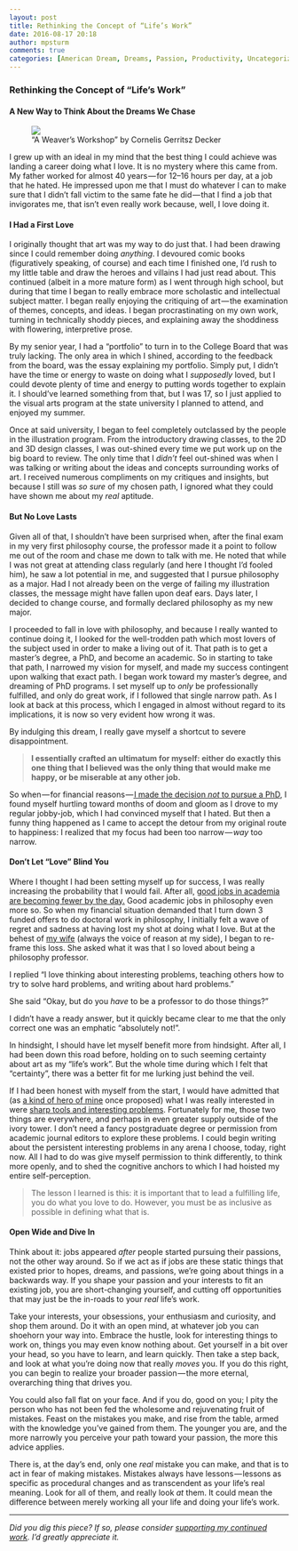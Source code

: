 ```yaml
---
layout: post
title: Rethinking the Concept of “Life’s Work”
date: 2016-08-17 20:18
author: mpsturm
comments: true
categories: [American Dream, Dreams, Passion, Productivity, Uncategorized, Work]
---
```



<h3>Rethinking the Concept of “Life’s Work”</h3>
<h4>A New Way to Think About the Dreams We Chase</h4>
<figure class="wp-caption">

<img src="https://cdn-images-1.medium.com/max/720/1*Kc7KIDG8D6zHLoKfXauYfw.jpeg">

<figcaption class="wp-caption-text">“A Weaver’s Workshop” by Cornelis Gerritsz Decker</figcaption></figure><p>I grew up with an ideal in my mind that the best thing I could achieve was landing a career doing what I love. It is no mystery where this came from. My father worked for almost 40 years — for 12–16 hours per day, at a job that he hated. He impressed upon me that I must do whatever I can to make sure that I didn’t fall victim to the same fate he did — that I find a job that invigorates me, that isn’t even really work because, well, I love doing it.</p>
<h4>I Had a First Love</h4>
<p>I originally thought that art was my way to do just that. I had been drawing since I could remember doing <em>anything</em>. I devoured comic books (figuratively speaking, of course) and each time I finished one, I’d rush to my little table and draw the heroes and villains I had just read about. This continued (albeit in a more mature form) as I went through high school, but during that time I began to really embrace more scholastic and intellectual subject matter. I began really enjoying the critiquing of art — the examination of themes, concepts, and ideas. I began procrastinating on my own work, turning in technically shoddy pieces, and explaining away the shoddiness with flowering, interpretive prose.</p>
<p>By my senior year, I had a “portfolio” to turn in to the College Board that was truly lacking. The only area in which I shined, according to the feedback from the board, was the essay explaining my portfolio. Simply put, I didn’t have the time or energy to waste on doing what I <em>supposedly</em> loved, but I could devote plenty of time and energy to putting words together to explain it. I should’ve learned something from that, but I was 17, so I just applied to the visual arts program at the state university I planned to attend, and enjoyed my summer.</p>
<p>Once at said university, I began to feel completely outclassed by the people in the illustration program. From the introductory drawing classes, to the 2D and 3D design classes, I was out-shined every time we put work up on the big board to review. The only time that I <em>didn’t</em> feel out-shined was when I was talking or writing about the ideas and concepts surrounding works of art. I received numerous compliments on my critiques and insights, but because I still was <em>so</em> <em>sure</em> of my chosen path, I ignored what they could have shown me about my <em>real</em> aptitude.</p>
<h4>But No Love Lasts</h4>
<p>Given all of that, I shouldn’t have been surprised when, after the final exam in my very first philosophy course, the professor made it a point to follow me out of the room and chase me down to talk with me. He noted that while I was not great at attending class regularly (and here I thought I’d fooled him), he saw a lot potential in me, and suggested that I pursue philosophy as a major. Had I not already been on the verge of failing my illustration classes, the message might have fallen upon deaf ears. Days later, I decided to change course, and formally declared philosophy as my new major.</p>
<p>I proceeded to fall in love with philosophy, and because I really wanted to continue doing it, I looked for the well-trodden path which most lovers of the subject used in order to make a living out of it. That path is to get a master’s degree, a PhD, and become an academic. So in starting to take that path, I narrowed my vision for myself, and made my success contingent upon walking that exact path. I began work toward my master’s degree, and dreaming of PhD programs. I set myself up to <em>only</em> be professionally fulfilled, and only do great work, if I followed that single narrow path. As I look at back at this process, which I engaged in almost without regard to its implications, it is now so very evident how wrong it was.</p>
<p>By indulging this dream, I really gave myself a shortcut to severe disappointment.</p>
<blockquote><strong>I essentially crafted an ultimatum for myself: either do exactly this one thing that I believed was the only thing that would make me happy, or be miserable at any other job.</strong></blockquote>
<p>So when — for financial reasons —<a href="https://medium.com/the-hodgepodge-institute/why-i-chose-to-give-up-on-academia-df6855611d0d#.7ux6byrv5" target="_blank"> I made the decision <em>not</em> to pursue a PhD</a>, I found myself hurtling toward months of doom and gloom as I drove to my regular jobby-job, which I had convinced myself that I hated. But then a funny thing happened as I came to accept the detour from my original route to happiness: I realized that my focus had been too narrow — <em>way</em> too narrow.</p>
<h4>Don’t Let “Love” Blind You</h4>
<p>Where I thought I had been setting myself up for success, I was really increasing the probability that I would fail. After all, <a href="http://www.slate.com/blogs/moneybox/2015/03/23/academic_job_market_still_terrifying.html" target="_blank">good jobs in academia are becoming fewer by the day.</a> Good academic jobs in philosophy even more so. So when my financial situation demanded that I turn down 3 funded offers to do doctoral work in philosophy, I initially felt a wave of regret and sadness at having lost my shot at doing what I love. But at the behest of <a href="http://www.erinsturm.com/" target="_blank">my wife</a> (always the voice of reason at my side), I began to re-frame this loss. She asked what it was that I so loved about being a philosophy professor.</p>
<p>I replied “I love thinking about interesting problems, teaching others how to try to solve hard problems, and writing about hard problems.”</p>
<p>She said “Okay, but do you <em>have</em> to be a professor to do those things?”</p>
<p>I didn’t have a ready answer, but it quickly became clear to me that the only correct one was an emphatic “absolutely not!”.</p>
<p>In hindsight, I should have let myself benefit more from hindsight. After all, I had been down this road before, holding on to such seeming certainty about art as my “life’s work”. But the whole time during which I felt that “certainty”, there was a better fit for me lurking just behind the veil.</p>
<p>If I had been honest with myself from the start, I would have admitted that (as <a href="http://www.merlinmann.com/" target="_blank">a kind of hero of mine</a> once proposed) what I was really interested in were <a href="http://5by5.tv/b2w/14" target="_blank">sharp tools and interesting problems</a>. Fortunately for me, those two things are everywhere, and perhaps in even greater supply outside of the ivory tower. I don’t need a fancy postgraduate degree or permission from academic journal editors to explore these problems. I could begin writing about the persistent interesting problems in any arena I choose, today, right now. All I had to do was give myself permission to think differently, to think more openly, and to shed the cognitive anchors to which I had hoisted my entire self-perception.</p>
<blockquote>The lesson I learned is this: it is important that to lead a fulfilling life, you do what you love to do. However, you must be as inclusive as possible in defining what that is.</blockquote>
<h4>Open Wide and Dive In</h4>
<p>Think about it: jobs appeared <em>after</em> people started pursuing their passions, not the other way around. So if we act as if jobs are these static things that existed prior to hopes, dreams, and passions, we’re going about things in a backwards way. If you shape your passion and your interests to fit an existing job, you are short-changing yourself, and cutting off opportunities that may just be the in-roads to your <em>real</em> life’s work.</p>
<p>Take your interests, your obsessions, your enthusiasm and curiosity, and shop them around. Do it with an open mind, at whatever job you can shoehorn your way into. Embrace the hustle, look for interesting things to work on, things you may even know nothing about. Get yourself in a bit over your head, so you have to learn, and learn quickly. Then take a step back, and look at what you’re doing now that really <em>moves</em> you. If you do this right, you can begin to realize your broader passion — the more eternal, overarching thing that drives you.</p>
<p>You could also fall flat on your face. And if you do, good on you; I pity the person who has not been fed the wholesome and rejuvenating fruit of mistakes. Feast on the mistakes you make, and rise from the table, armed with the knowledge you’ve gained from them. The younger you are, and the more narrowly you perceive your path toward your passion, the more this advice applies.</p>
<p>There is, at the day’s end, only one <em>real</em> mistake you can make, and that is to act in fear of making mistakes. Mistakes always have lessons — lessons as specific as procedural changes and as transcendent as your life’s real meaning. Look for all of them, and really look <em>at</em> them. It could mean the difference between merely working all your life and doing your life’s work.</p>
<hr>
<p><em>Did you dig this piece? If so, please consider </em><a href="https://www.patreon.com/Yourfool" target="_blank"><em>supporting my continued work</em></a><em>. I’d greatly appreciate it.</em></p>
